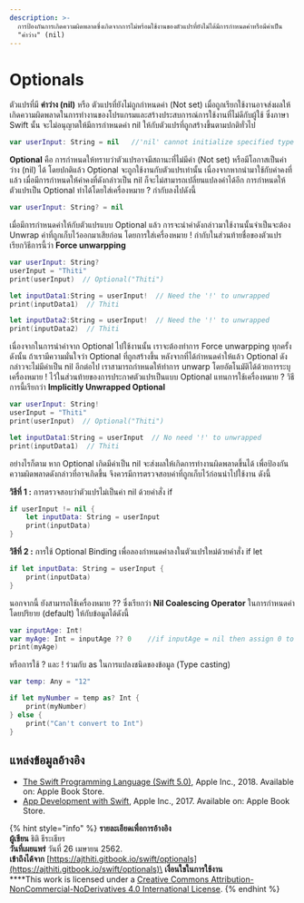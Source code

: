 ```yaml
---
description: >-
  การป้องกันการเกิดความผิดพลาดซึ่งเกิดจากการไม่พร้อมใช้งานของตัวแปรที่ยังไม่ได้มีการกำหนดค่าหรือมีค่าเป็น
  "ค่าว่าง" (nil)
---
```


# Optionals

ตัวแปรที่มี **ค่าว่าง (nil)** หรือ ตัวแปรที่ยังไม่ถูกกำหนดค่า (Not set) เมื่อถูกเรียกใช้งานอาจส่งผลให้เกิดความผิดพลาดในการทำงานของโปรแกรมและสร้างประสบการณ์การใช้งานที่ไม่ดีกับผู้ใช้ ซึ่งภาษา Swift นั้น จะไม่อนุญาตให้มีการกำหนดค่า nil ให้กับตัวแปรที่ถูกสร้างขึ้นตามปกติทั่วไป

```swift
var userInput: String = nil   //'nil' cannot initialize specified type 'String'
```

**Optional** คือ การกำหนดให้ทราบว่าตัวแปรอาจมีสถานะที่ไม่มีค่า (Not set) หรือมีโอกาสเป็นค่าว่าง (nil) ได้ โดยปกติแล้ว Optional จะถูกใช้งานกับตัวแปรเท่านั้น เนื่องจากหากนำมาใช้กับค่าคงที่แล้ว เมื่อมีการกำหนดให้ค่าคงที่ดังกล่าวเป็น nil ก็จะไม่สามารถเปลี่ยนแปลงค่าได้อีก การกำหนดให้ตัวแปรเป็น Optional ทำได้โดยใส่เครื่องหมาย ? กำกับลงไปดังนี้

```swift
var userInput: String? = nil
```

เมื่อมีการกำหนดค่าให้กับตัวแปรแบบ Optional แล้ว การจะนำค่าดังกล่าวมาใช้งานนั้นจำเป็นจะต้อง Unwrap ค่าที่ถูกเก็บไว้ออกมาเสียก่อน โดยการใส่เครื่องหมาย ! กำกับในส่วนท้ายชื่อของตัวแปร เรียกวิธีการนี้ว่า **Force unwarpping**&#x20;

```swift
var userInput: String?
userInput = "Thiti"
print(userInput)  // Optional("Thiti")

let inputData1:String = userInput!  // Need the '!' to unwrapped
print(inputData1)  // Thiti

let inputData2:String = userInput!  // Need the '!' to unwrapped
print(inputData2)  // Thiti
```

เนื่องจากในการนำค่าจาก Optional ไปใช้งานนั้น เราจะต้องทำการ Force unwarpping ทุกครั้ง ดังนั้น ถ้าเรามีความมั่นใจว่า Optional ที่ถูกสร้างขึ้น หลังจากที่ได้กำหนดค่าให้แล้ว Optional ดังกล่าวจะไม่มีค่าเป็น nil อีกต่อไป เราสามารถกำหนดให้ทำการ unwarp โดยอัตโนมัติได้ด้วยการระบุเครื่องหมาย ! ไว้ในส่วนท้ายของการประกาศตัวแปรเป็นแบบ Optional แทนการใช้เครื่องหมาย ? วิธีการนี้เรียกว่า **Implicitly Unwrapped Optional**

```swift
var userInput: String!
userInput = "Thiti"
print(userInput)  // Optional("Thiti")

let inputData1:String = userInput  // No need '!' to unwrapped
print(inputData1)  // Thiti
```

อย่างไรก็ตาม หาก Optional เกิดมีค่าเป็น nil จะส่งผลให้เกิดการทำงานผิดพลาดขึ้นได้ เพื่อป้องกันความผิดพลาดดังกล่าวที่อาจเกิดขึ้น จึงควรมีการตรวจสอบค่าที่ถูกเก็บไว้ก่อนนำไปใช้งาน ดังนี้

**วิธีที่ 1 :** การตรวจสอบว่าตัวแปรไม่เป็นค่า nil ด้วยคำสั่ง if

```swift
if userInput != nil {
    let inputData: String = userInput
    print(inputData)
}
```

**วิธีที่ 2 :** การใช้ Optional Binding เพื่อลองกำหนดค่าลงในตัวแปรใหม่ด้วยคำสั่ง if let

```swift
if let inputData: String = userInput {
    print(inputData)
}
```

นอกจากนี้ ยังสามารถใช้เครื่องหมาย ?? ซึ่งเรียกว่า **Nil Coalescing Operator** ในการกำหนดค่าโดยปริยาย (default) ให้กับข้อมูลได้ดังนี้

```swift
var inputAge: Int!
var myAge: Int = inputAge ?? 0    //if inputAge = nil then assign 0 to myAge
print(myAge)
```

หรือการใช้ ? และ ! ร่วมกับ as ในการแปลงชนิดของข้อมูล (Type casting)&#x20;

```swift
var temp: Any = "12"

if let myNumber = temp as? Int {
    print(myNumber)
} else {
    print("Can't convert to Int")
}
```

## แหล่งข้อมูลอ้างอิง

* [The Swift Programming Language (Swift 5.0)](https://books.apple.com/th/book/the-swift-programming-language-swift-5-0/id881256329), Apple Inc., 2018. Available on: Apple Book Store.
* [App Development with Swift](https://books.apple.com/th/book/app-development-with-swift/id1465002990), Apple Inc., 2017. Available on: Apple Book Store.



{% hint style="info" %}
**รายละเอียดเพื่อการอ้างอิง**\
**ผู้เขียน** ธิติ ธีระเธียร  \
**วันที่เผยแพร่**  วันที่ 26 เมษายน 2562.\
**เข้าถึงได้จาก** [https://ajthiti.gitbook.io/swift/optionals](https://ajthiti.gitbook.io/swift/optionals)\
**เงื่อนใขในการใช้งาน**\
****This work is licensed under a [Creative Commons Attribution-NonCommercial-NoDerivatives 4.0 International License](http://creativecommons.org/licenses/by-nc-nd/4.0/).
{% endhint %}

